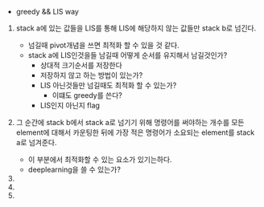 - greedy && LIS way

1. stack a에 있는 값들을 LIS를 통해 LIS에 해당하지 않는 값들만 stack b로 넘긴다.
	- 넘길때 pivot개념을 쓰면 최적화 할 수 있을 것 같다.
	- stack a에 LIS인것을들 남길때 어떻게 순서를 유지해서 남길것인가?
		- 상대적 크기순서를 저장한다
		- 저장하지 않고 하는 방법이 있는가?
		- LIS 아닌것들만 넘길때도 최적화 할 수 있는가?
			- 이떄도 greedy를 쓴다?
		- LIS인지 아닌지 flag

2. 그 순간에 stack b에서 stack a로 넘기기 위해 명령어를 써야하는 개수를 모든 element에 대해서 카운팅한 뒤에 가장 적은 명령어가 소요되는 element를 stack a로 넘겨준다.
	- 이 부분에서 최적화할 수 있는 요소가 있기는하다.
	- deeplearning을 쓸 수 있는가?

3.

4.

5.

